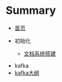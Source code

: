 # Summary

* [首页](README.md)



* 初始化
  - [文档系统搭建](文档系统搭建.md) 

-  kafka
  -  [kafka大纲](kafka/README.md) 

